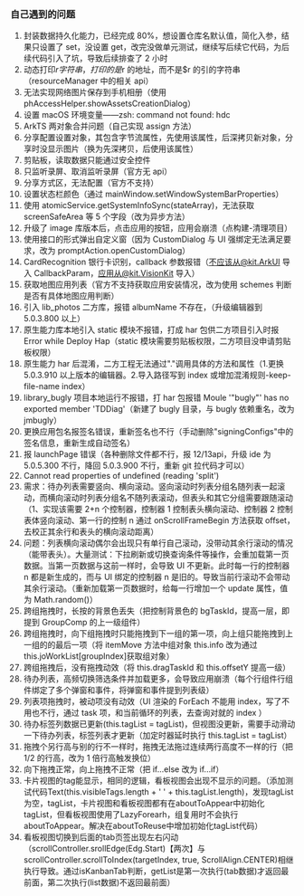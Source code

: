 ### 自己遇到的问题

1. 封装数据持久化能力，已经完成 80%，想设置仓库名默认值，简化入参，结果只设置了 set，没设置 get，改完没做单元测试，继续写后续它代码，为后续代码引入了坑，导致后续排查了 2 小时
2. 动态打印$r字符串，打印的是$r 的地址，而不是$r 的引的字符串（resourceManager 中的相关 api）
3. 无法实现网络图片保存到手机相册（使用 phAccessHelper.showAssetsCreationDialog）
4. 设置 macOS 环境变量——zsh: command not found: hdc
5. ArkTS 两对象合并问题（自己实现 assign 方法）
6. 分享配置设置对象，其包含字节流属性，先使用该属性，后深拷贝新对象，分享时没显示图片（换为先深拷贝，后使用该属性）
7. 剪贴板，读取数据只能通过安全控件
8. 只监听录屏、取消监听录屏（官方无 api）
9. 分享方式区，无法配置（官方不支持）
10. 设置状态栏颜色（通过 mainWindow.setWindowSystemBarProperties）
11. 使用 atomicService.getSystemInfoSync(stateArray)，无法获取 screenSafeArea 等 5 个字段（改为异步方法）
12. 升级了 image 库版本后，点击应用的按钮，应用会崩溃（点构建-清理项目）
13. 使用接口的形式弹出自定义窗（因为 CustomDialog 与 UI 强绑定无法满足要求，改为 promptAction.openCustomDialog）
14. CardRecognition 银行卡识别，callback 参数报错（不应该从@kit.ArkUI 导入 CallbackParam，应用从@kit.VisionKit 导入）
15. 获取地图应用列表（官方不支持获取应用安装情况，改为使用 schemes 判断是否有具体地图应用判断）
16. 引入 lib_photos 二方库，报错 albumName 不存在，（升级编辑器到 5.0.3.800 以上）
17. 原生能力库本地引入 static 模块不报错，打成 har 包供二方项目引入时报 Error while Deploy Hap（static 模块需要剪贴板权限，二方项目没申请剪贴板权限）
18. 原生能力 har 后混淆，二方工程无法通过"."调用具体的方法和属性（1.更换 5.0.3.910 以上版本的编辑器。2.导入路径写到 index 或增加混淆规则-keep-file-name index）
19. library_bugly 项目本地运行不报错，打 har 包报错 Moule '"bugly"' has no exported member 'TDDiag'（新建了 bugly 目录，与 bugly 依赖重名，改为 jmbugly）
20. 更换应用包名报签名错误，重新签名也不行（手动删除"signingConfigs"中的签名信息，重新生成自动签名）
21. 报 launchPage 错误（各种删除文件都不行，报 12/13api，升级 ide 为 5.0.5.300 不行，降回 5.0.3.900 不行，重新 git 拉代码才可以）
22. Cannot read properties of undefined (reading 'split')
23. 需求：待办列表需要竖向、横向滚动。竖向滚动时列表分组名随列表一起滚动，而横向滚动时列表分组名不随列表滚动，但表头和其它分组需要跟随滚动（1、实现该需要 2+n 个控制器，控制器 1 控制表头横向滚动、控制器 2 控制表体竖向滚动、第一行的控制 n 通过 onScrollFrameBegin 方法获取 offset，去校正其余行和表头的横向滚动距离）
24. 问题：列表横向滚动偶尔会出现只有单行自己滚动，没带动其余行滚动的情况（能带表头）。大量测试：下拉刷新或切换查询条件等操作，会重加载第一页数据。当第一页数据与这前一样时，会导致 UI 不更新。此时每一行的控制器 n 都是新生成的，而与 UI 绑定的控制器 n 是旧的。导致当前行滚动不会带动其余行滚动。（重新加载第一页数据时，给每一行增加一个 update 属性，值为 Math.random()）
25. 跨组拖拽时，长按的背景色丢失（把控制背景色的 bgTaskId，提高一层，即提到 GroupComp 的上一级组件）
26. 跨组拖拽时，向下组拖拽时只能拖拽到下一组的第一项，向上组只能拖拽到上一组的的最后一项（将 itemMove 方法中组对象 this.info 改为通过 this.joWorkList[groupIndex]获取组对象）
27. 跨组拖拽后，没有拖拽动效（将 this.dragTaskId 和 this.offsetY 提高一级）
28. 待办列表，高频切换筛选条件并加载更多，会导致应用崩溃（每个行组件行组件绑定了多个弹窗和事件，将弹窗和事件提到列表级）
29. 列表项拖拽时，被动项没有动效（UI 渲染的 ForEach 不能用 index，写了不用也不行，通过 task 项，和当前循环的列表，去查询对就的 index ）
30. 待办标签列数据已更新(this.tagList = tagList)，但视图没更新，需要手动滑动一下待办列表，标签列表才更新（加定时器延时执行 this.tagList = tagList）
31. 拖拽个另行高与别的行不一样时，拖拽无法拖过连续两行高度不一样的行（把 1/2 的行高，改为 1 倍行高触发换位）
32. 向下拖拽正常，向上拖拽不正常（把 if...else 改为 if...if）
33. 卡片视图的tag能显示，相同的逻辑，看板视图会出现不显示的问题。（添加测试代码Text(this.visibleTags.length + ' ' + this.tagList.length)，发现tagList为空，tagList，卡片视图和看板视图都有在aboutToAppear中初始化tagList，但看板视图使用了LazyForearh，组复用时不会执行aboutToAppear。解决在aboutToReuse中增加初始化tagList代码）
34. 看板视图切换到后面的tab页签出现左右闪动（scrollController.srollEdge(Edg.Start)【两次】与scrollController.scrollToIndex(targetIndex, true, ScrollAlign.CENTER)相继执行导致。通过isKanbanTab判断，getList是第一次执行(tab数据)才返回最前面，第二次执行(list数据)不返回最前面）